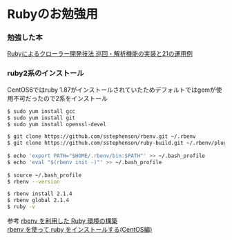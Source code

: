 Rubyのお勉強用
=====

### 勉強した本
[Rubyによるクローラー開発技法 巡回・解析機能の実装と21の運用例](http://www.amazon.co.jp/gp/product/4797380357?ie=UTF8&camp=1207&creative=8411&creativeASIN=4797380357&linkCode=shr&tag=senyoltw-22&qid=1415776561&sr=8-1&keywords=ruby+%E3%82%AF%E3%83%AD%E3%83%BC%E3%83%A9%E3%83%BC)

### ruby2系のインストール
CentOS6ではruby 1.87がインストールされていたためデフォルトではgemが使用不可だったので2系をインストール

```bash
$ sudo yum install gcc
$ sudo yum install git
$ sudo yum install openssl-devel

$ git clone https://github.com/sstephenson/rbenv.git ~/.rbenv
$ git clone https://github.com/sstephenson/ruby-build.git ~/.rbenv/plugins/ruby-build
 
$ echo 'export PATH="$HOME/.rbenv/bin:$PATH"' >> ~/.bash_profile
$ echo 'eval "$(rbenv init -)"' >> ~/.bash_profile
 
$ source ~/.bash_profile
$ rbenv --version

$ rbenv install 2.1.4
$ rbenv global 2.1.4
$ ruby -v
```
参考
[rbenv を利用した Ruby 環境の構築](http://dev.classmethod.jp/server-side/language/build-ruby-environment-by-rbenv/)  
[rbenv を使って ruby をインストールする(CentOS編)](http://qiita.com/inouet/items/478f4228dbbcd442bfe8)

